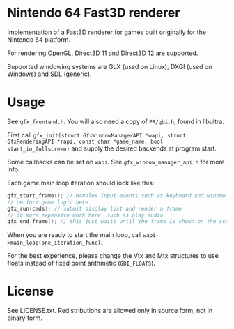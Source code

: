 # Nintendo 64 Fast3D renderer

Implementation of a Fast3D renderer for games built originally for the Nintendo 64 platform.

For rendering OpenGL, Direct3D 11 and Direct3D 12 are supported.

Supported windowing systems are GLX (used on Linux), DXGI (used on Windows) and SDL (generic).

# Usage

See `gfx_frontend.h`. You will also need a copy of `PR/gbi.h`, found in libultra.

First call `gfx_init(struct GfxWindowManagerAPI *wapi, struct GfxRenderingAPI *rapi, const char *game_name, bool start_in_fullscreen)` and supply the desired backends at program start.

Some callbacks can be set on `wapi`. See `gfx_window_manager_api.h` for more info.

Each game main loop iteration should look like this:

```C
gfx_start_frame(); // Handles input events such as keyboard and window events
// perform game logic here
gfx_run(cmds); // submit display list and render a frame
// do more expensive work here, such as play audio
gfx_end_frame(); // this just waits until the frame is shown on the screen (vsync), to provide correct game timing
```

When you are ready to start the main loop, call `wapi->main_loop(one_iteration_func)`.

For the best experience, please change the Vtx and Mtx structures to use floats instead of fixed point arithmetic (`GBI_FLOATS`).

# License

See LICENSE.txt. Redistributions are allowed only in source form, not in binary form.
